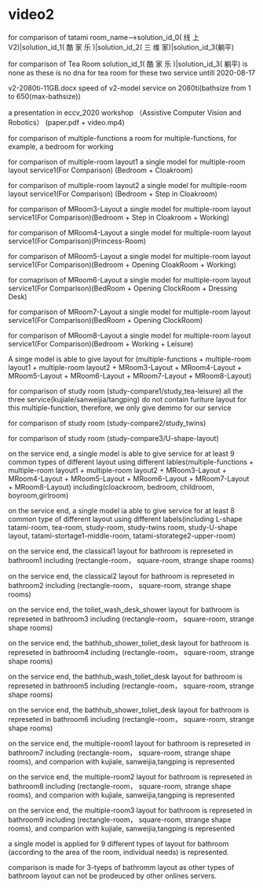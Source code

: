 # video2
for comparison of tatami 
room_name-->solution_id_0( 线 上 V2)|solution_id_1( 酷 家 乐 )|solution_id_2( 三 维 家)|solution_id_3(躺平)

for comparison of Tea Room
solution_id_1( 酷 家 乐 )|solution_id_3( 躺平) is none as these is no dna for tea room for these two service untill 2020-08-17

v2-2080ti-11GB.docx
speed of v2-model service on 2080ti(bathsize from 1 to 650(max-bathsize))

a presentation in eccv_2020 workshop （Assistive Computer Vision and Robotics） (paper.pdf + video.mp4)

for comparison of multiple-functions
a room for multiple-functions, for example, a bedroom for working

for comparison of multiple-room layout1
a single model for multiple-room layout service1(For Comparison) (Bedroom + Cloakroom)

for comparison of multiple-room layout2
a single model for multiple-room layout service1(For Comparison) (Bedroom + Step in Cloakroom)

for comparison of MRoom3-Layout 
a single model for multiple-room layout service1(For Comparison)(Bedroom + Step in Cloakroom + Working)

for comparison of MRoom4-Layout
a single model for multiple-room layout service1(For Comparison)(Princess-Room)

for comparison of MRoom5-Layout
a single model for multiple-room layout service1(For Comparison)(Bedroom + Opening CloakRoom + Working)

for comaprison of MRoom6-Layout 
a single model for multiple-room layout service1(For Comparison)(BedRoom + Opening ClockRoom + Dressing Desk)

for comparison of MRoom7-Layout
a single model for multiple-room layout service1(For Comparison)(BedRoom + Opening ClockRoom)

for comparison of MRoom8-Layout
a single model for multiple-room layout service1(For Comparison)(Bedroom + Working + Leisure)

A singe model is able to give layout for
(multiple-functions + multiple-room layout1 + multiple-room layout2 + MRoom3-Layout + MRoom4-Layout + MRoom5-Layout + MRoom6-Layout + MRoom7-Layout + MRoom8-Layout)

for comparison of study room
(study-compare1/study_tea-leisure) all the three service(kujiale/sanweijia/tangping) do not contain furiture layout for this multiple-function, therefore, we only give demmo for our service 

for comparison of study room
(study-compare2/study_twins) 

for comparison of study room
(study-compare3/U-shape-layout) 

on the service end, a single model is able to give service for at least 9 common types of different layout using different lables(multiple-functions + multiple-room layout1 + multiple-room layout2 + MRoom3-Layout + MRoom4-Layout + MRoom5-Layout + MRoom6-Layout + MRoom7-Layout + MRoom8-Layout) including(cloackroom, bedroom, childroom, boyroom,girlroom)

on the service end, a single model ia able to give service for at least 8 common type of different layout using different labels(including L-shape tatami-room, tea-room, study-room, study-twins room, study-U-shape layout, tatami-stortage1-middle-room, tatami-storatege2-upper-room)

on the service end, the classical1 layout for bathroom is represeted in bathroom1 including (rectangle-room， square-room, strange shape rooms)

on the service end, the classical2 layout for bathroom is represeted in bathroom2 including (rectangle-room， square-room, strange shape rooms)

on the service end, the toliet_wash_desk_shower layout for bathroom is represeted in bathroom3 including (rectangle-room， square-room, strange shape rooms)

on the service end, the bathhub_shower_toliet_desk layout for bathroom is represeted in bathroom4 including (rectangle-room， square-room, strange shape rooms)

on the service end, the bathhub_wash_toliet_desk layout for bathroom is represeted in bathroom5 including (rectangle-room， square-room, strange shape rooms)

on the service end, the bathhub_shower_toliet_desk layout for bathroom is represeted in bathroom6 including (rectangle-room， square-room, strange shape rooms)

on the service end, the multiple-room1 layout for bathroom is represeted in bathroom7 including (rectangle-room， square-room, strange shape rooms), and comparion with kujiale, sanweijia,tangping is represented

on the service end, the multiple-room2 layout for bathroom is represeted in bathroom8 including (rectangle-room， square-room, strange shape rooms), and comparion with kujiale, sanweijia,tangping is represented

on the service end, the multiple-room3 layout for bathroom is represeted in bathroom9 including (rectangle-room， square-room, strange shape rooms), and comparion with kujiale, sanweijia,tangping is represented

a single model is applied for 9 different types of layout for bathroom (according to the area of the room, individual needs) is represented.

comparison is made for 3-tyeps of bathromm layout as other types of bathroom layout can not be prodeuced by other onlines servers.
